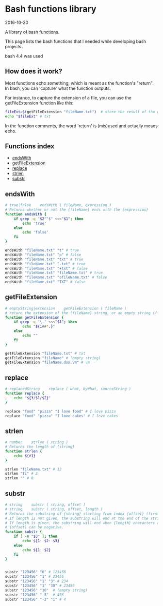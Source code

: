 Bash functions library
=============================
2016-10-20

A library of bash functions.


This page lists the bash functions that I needed while developing bash projects.

bash 4.4 was used


How does it work?
--------------------
Most functions echo something, which is meant as the function's "return".
In bash, you can 'capture' what the function outputs.

For instance, to capture the extension of a file, you can use the getFileExtension function like this:

```bash
fileExt=$(getFileExtension "fileName.txt")  # store the result of the getFileExtension function in the fileExt variable
echo "$fileExt" # txt
```

In the function comments, the word 'return' is (mis)used and actually means echo.


Functions index
------------------

- [endsWith](https://github.com/lingtalfi/bash-functions-library#endswith)
- [getFileExtension](https://github.com/lingtalfi/bash-functions-library#getfileextension)
- [replace](https://github.com/lingtalfi/bash-functions-library#replace)
- [strlen](https://github.com/lingtalfi/bash-functions-library#strlen)
- [substr](https://github.com/lingtalfi/bash-functions-library#substr)




endsWith
-------------------------


```bash
# true|false    endsWith ( fileName, expression )
# Returns whether or not the {fileName} ends with the {expression} 
function endsWith {
	if grep -q "$2""$" <<<"$1"; then
		echo 'true'
	else
		echo 'false'
	fi
}

endsWith "fileName.txt" "t" # true
endsWith "fileName.txt" "p" # false
endsWith "fileName.txt" "txt" # true
endsWith "fileName.txt" ".txt" # true
endsWith "fileName.txt" "+txt" # false
endsWith "fileName.txt" "fileName.txt" # true
endsWith "fileName.txt" "ofileName.txt" # false
endsWith "fileName.txt" "TXT" # false
```





getFileExtension
-------------------------

```bash
# emptyString|extension    getFileExtension ( fileName )
# return the extension of the {fileName} string, or an empty string if there is none
function getFileExtension {
	if grep -q '\.' <<<"$1"; then
		echo "${1##*.}"
	else
		echo ""
	fi
}

getFileExtension "fileName.txt" # txt 
getFileExtension "fileName" # (empty string)
getFileExtension "fileName.doo.vm" # vm

```




replace
-------------------------

```bash
# replacedString	replace ( what, byWhat, sourceString )
function replace {
	echo "${3/$1/$2}"
}

replace "food" "pizza" "I love food" # I love pizza
replace "food" "pizza" "I love cakes" # I love cakes
```





strlen
-------------
```bash
# number    strlen ( string )
# Returns the length of {string}
function strlen {
	echo ${#1} 
}

strlen "fileName.txt" # 12
strlen "fi" # 2
strlen "" # 0
```




substr
-------------
```bash
# string	substr ( string, offset )
# string	substr ( string, offset, length )
# Returns the substring of {string} starting from index {offset} (first char is at 0).
# If length is not given, the substring will end at the end of the string
# If length is given, the substring will end when {length} characters are consumed.
# {offset} can be negative.
function substr {
	if [ -n "$3" ]; then
		echo ${1: $2: $3}
	else
		echo ${1: $2}
	fi
}


substr "123456" "0" # 123456
substr "123456" "1" # 23456
substr "123456" "1" "3" # 234
substr "123456" "1" "30" # 23456
substr "123456" "10"  # (empty string)
substr "123456" "-3"  # 456
substr "123456" "-3" "1" # 4
```












